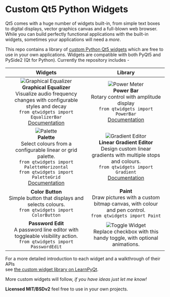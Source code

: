 # Custom Qt5 Python Widgets

Qt5 comes with a huge number of widgets built-in, from simple text boxes to digital displays, vector graphics canvas and a full-blown web browser. While you can build perfectly functional applications with the built-in widgets, sometimes your applications will need a *more*.

This repo contains a library of [custom Python Qt5 widgets](https://www.learnpyqt.com/widgets/) which are free to use in your own applications. Widgets are compatible with both PyQt5 and PySide2 (Qt for Python). Currently the repository includes -

| Widgets | Library |
| :---: | :---: |
| ![Graphical Equalizer](https://i.imgur.com/0F2ZgqE.gif)<br>**Graphical Equalizer**<br>Visualize audio frequency changes with configurable styles and decay<br>`from qtwidgets import EqualizerBar`<br>[Documentation](https://www.learnpyqt.com/widgets/equalizerbar/) | ![Power Meter](https://i.imgur.com/0dpZIMV.gif)<br>**Power Bar**<br>Rotary control with amplitude display<br>`from qtwidgets import PowerBar`<br>[Documentation](https://www.learnpyqt.com/courses/custom-widgets/creating-your-own-custom-widgets/)  |
| ![Palette](https://cdn.learnpyqt.com/media/images/Screenshot_2019-06-15_at_15.18.14.max-500x500.png)<br>**Palette**<br>Select colours from a configurable linear or grid palette.<br>`from qtwidgets import PaletteHorizontal`<br>`from qtwidgets import PaletteGrid`<br>[Documentation](https://www.learnpyqt.com/widgets/palette/) | ![Gradient Editor](https://cdn.learnpyqt.com/media/images/Screenshot_2019-06-15_at_18.32.52.max-500x500.png)<br>**Linear Gradient Editor**<br>Design custom linear gradients with multiple stops and colours.<br>`from qtwidgets import Gradient`<br>[Documentation](https://www.learnpyqt.com/widgets/gradient/)|
| **Color Button**<br>Simple button that displays and selects colours.<br>`from qtwidgets import ColorButton` | **Paint**<br>Draw pictures with a custom bitmap canvas, with colour and pen control.<br>`from qtwidgets import Paint` |
| **Password Edit**<br>A password line editor with toggleable visibility action.<br>`from qtwidgets import PasswordEdit` |![Toggle Widget](https://i.imgur.com/rHrkkG3.gif)<br>Replace checkbox with this handy toggle, with optional animations.|

For a more detailed introduction to each widget and a walkthrough of their APIs  
see [the custom widget library on LearnPyQt](https://www.learnpyqt.com/widgets/). 

More custom widgets will follow, *if you have ideas just let me know!*

**Licensed MIT/BSDv2** feel free to use in your own projects.
